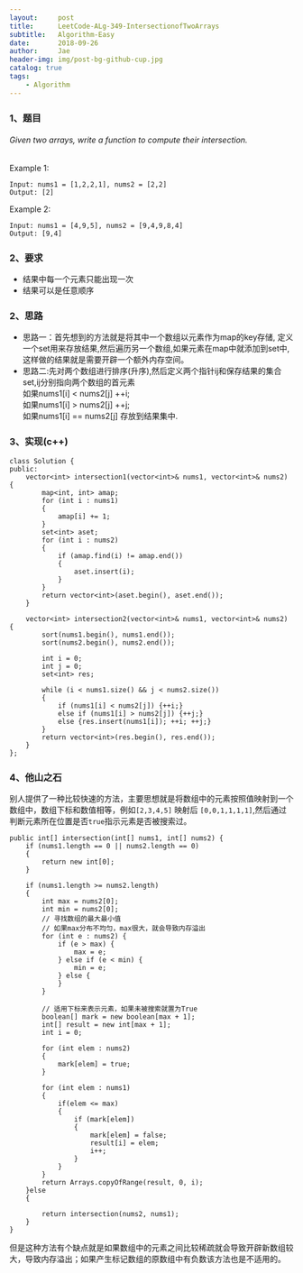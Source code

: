 ```yaml
---
layout:     post
title:      LeetCode-ALg-349-IntersectionofTwoArrays
subtitle:   Algorithm-Easy
date:       2018-09-26
author:     Jae
header-img: img/post-bg-github-cup.jpg
catalog: true
tags:
    - Algorithm
---
```

### 1、题目

###### Given two arrays, write a function to compute their intersection.

Example 1:

    Input: nums1 = [1,2,2,1], nums2 = [2,2]
    Output: [2]

Example 2:

    Input: nums1 = [4,9,5], nums2 = [9,4,9,8,4]
    Output: [9,4]

### 2、要求

- 结果中每一个元素只能出现一次
- 结果可以是任意顺序

### 2、思路

- 思路一：首先想到的方法就是将其中一个数组以元素作为map的key存储,
定义一个set用来存放结果,然后遍历另一个数组,如果元素在map中就添加到set中,
这样做的结果就是需要开辟一个额外内存空间。
- 思路二:先对两个数组进行排序(升序),然后定义两个指针ij和保存结果的集合set,ij分别指向两个数组的首元素<br>
    如果nums1[i] < nums2[j] ++i;<br>
    如果nums1[i] > nums2[j] ++j;<br>
    如果nums1[i] == nums2[j] 存放到结果集中.

### 3、实现(c++)

    class Solution {
    public:
        vector<int> intersection1(vector<int>& nums1, vector<int>& nums2) {
            map<int, int> amap;
            for (int i : nums1)
            {
                amap[i] += 1;
            }
            set<int> aset;
            for (int i : nums2)
            {
                if (amap.find(i) != amap.end())
                {
                    aset.insert(i);
                }
            }
            return vector<int>(aset.begin(), aset.end());
        }

        vector<int> intersection2(vector<int>& nums1, vector<int>& nums2) {
            sort(nums1.begin(), nums1.end());
            sort(nums2.begin(), nums2.end());

            int i = 0;
            int j = 0;
            set<int> res;

            while (i < nums1.size() && j < nums2.size())
            {
                if (nums1[i] < nums2[j]) {++i;}
                else if (nums1[i] > nums2[j]) {++j;}
                else {res.insert(nums1[i]); ++i; ++j;}
            }
            return vector<int>(res.begin(), res.end());
        }
    };

### 4、他山之石
别人提供了一种比较快速的方法，主要思想就是将数组中的元素按照值映射到一个数组中，数组下标和数值相等，例如```[2,3,4,5]``` 映射后 ```[0,0,1,1,1,1]```,然后通过判断元素所在位置是否```true```指示元素是否被搜索过。

    public int[] intersection(int[] nums1, int[] nums2) {
        if (nums1.length == 0 || nums2.length == 0)
        {
            return new int[0];
        }

        if (nums1.length >= nums2.length)
        {
            int max = nums2[0];
            int min = nums2[0];
            // 寻找数组的最大最小值
            // 如果max分布不均匀，max很大，就会导致内存溢出
            for (int e : nums2) {
                if (e > max) {
                    max = e;
                } else if (e < min) {
                    min = e;
                } else {
                }
            }

            // 适用下标来表示元素，如果未被搜索就置为True
            boolean[] mark = new boolean[max + 1];
            int[] result = new int[max + 1];
            int i = 0;

            for (int elem : nums2)
            {
                mark[elem] = true;
            }

            for (int elem : nums1)
            {
                if(elem <= max)
                {
                    if (mark[elem])
                    {
                        mark[elem] = false;
                        result[i] = elem;
                        i++;
                    }
                }
            }
            return Arrays.copyOfRange(result, 0, i);
        }else
        {

            return intersection(nums2, nums1);
        }
    }
但是这种方法有个缺点就是如果数组中的元素之间比较稀疏就会导致开辟新数组较大，导致内存溢出；如果产生标记数组的原数组中有负数该方法也是不适用的。

